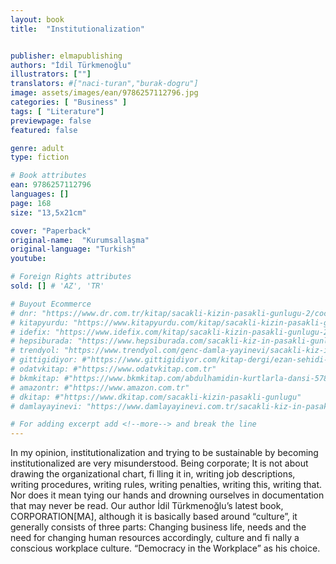 ```yaml
---
layout: book
title:  "Institutionalization"


publisher: elmapublishing
authors: "İdil Türkmenoğlu"
illustrators: [""]
translators: #["naci-turan","burak-dogru"]
image: assets/images/ean/9786257112796.jpg
categories: [ "Business" ]
tags: [ "Literature"]
previewpage: false
featured: false

genre: adult
type: fiction

# Book attributes
ean: 9786257112796
languages: []
page: 168
size: "13,5x21cm"

cover: "Paperback"
original-name:  "Kurumsallaşma"
original-language: "Turkish"
youtube:

# Foreign Rights attributes
sold: [] # 'AZ', 'TR'

# Buyout Ecommerce
# dnr: "https://www.dr.com.tr/kitap/sacakli-kizin-pasakli-gunlugu-2/cocuk-ve-genclik/genclik-10-yas/roman-oyku/urunno=0001893059001"
# kitapyurdu: "https://www.kitapyurdu.com/kitap/sacakli-kizin-pasakli-gunlugu-2-/560122.html&filter_name=Sa%C3%A7akl%C4%B1+K%C4%B1z%27%C4%B1n+Pasakl%C4%B1+G%C3%BCnl%C3%BC%C4%9F%C3%BC+2"
# idefix: "https://www.idefix.com/kitap/sacakli-kizin-pasakli-gunlugu-2/cocuk-ve-genclik/genclik-10-yas/roman-oyku/urunno=0001893059001"
# hepsiburada: "https://www.hepsiburada.com/sacakli-kiz-in-pasakli-gunlugu-2-damla-yayinevi-p-HBV000012ER86"
# trendyol: "https://www.trendyol.com/genc-damla-yayinevi/sacakli-kiz-in-pasakli-gunlugu-2-p-54825777"
# gittigidiyor: #"https://www.gittigidiyor.com/kitap-dergi/ezan-sehidi-adnan-menderes_pdp_732728793"
# odatvkitap: #"https://www.odatvkitap.com.tr"
# bkmkitap: #"https://www.bkmkitap.com/abdulhamidin-kurtlarla-dansi-578226"
# amazontr: #"https://www.amazon.com.tr"
# dkitap: #"https://www.dkitap.com/sacakli-kizin-pasakli-gunlugu"
# damlayayinevi: "https://www.damlayayinevi.com.tr/sacakli-kiz-in-pasakli-gunlugu-2-bu-iste-bi-terslik-var"

# For adding excerpt add <!--more--> and break the line
---
```

In my opinion, institutionalization and trying to be
sustainable by becoming institutionalized are very
misunderstood. Being corporate; It is not about
drawing the organizational chart, fi lling it in, writing
job descriptions, writing procedures, writing rules,
writing penalties, writing this, writing that. Nor does
it mean tying our hands and drowning ourselves in
documentation that may never be read.
Our author İdil Türkmenoğlu’s latest book, CORPORATION[MA], although it is basically based
around “culture”, it generally consists of three
parts: Changing business life, needs and the need
for changing human resources accordingly, culture
and fi nally a conscious workplace culture. “Democracy in the Workplace” as his choice.
<!--more--> 

